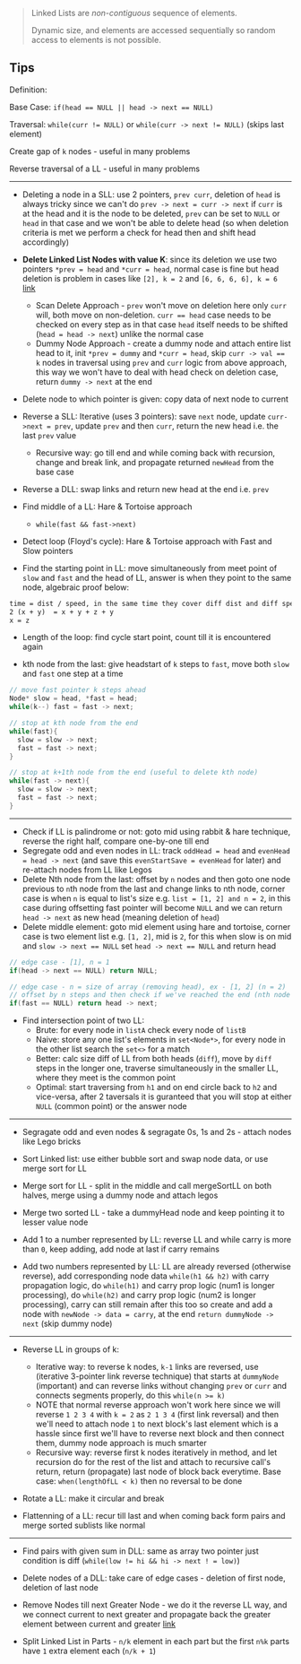 > Linked Lists are _non-contiguous_ sequence of elements.
> 
> Dynamic size, and elements are accessed sequentially so random access to elements is not possible.

## Tips
Definition: 

Base Case: `if(head == NULL || head -> next == NULL)`

Traversal: `while(curr != NULL)` or `while(curr -> next != NULL)` (skips last element)

Create gap of `k` nodes - useful in many problems

Reverse traversal of a LL - useful in many problems

---
- Deleting a node in a SLL: use 2 pointers, `prev curr`, deletion of `head` is always tricky since we can't do `prev -> next = curr -> next` if `curr` is at the head and it is the node to be deleted, `prev` can be set to `NULL` or `head` in that case and we won't be able to delete head (so when deletion criteria is met we perform a check for head then and shift head accordingly)

- **Delete Linked List Nodes with value K**: since its deletion we use two pointers `*prev = head` and `*curr = head`, normal case is fine but head deletion is problem in cases like `[2], k = 2` and `[6, 6, 6, 6], k = 6` [link](https://leetcode.com/problems/remove-linked-list-elements/)
  - Scan Delete Approach - `prev` won't move on deletion here only `curr` will, both move on non-deletion. `curr == head` case needs to be checked on every step as in that case `head` itself needs to be shifted (`head = head -> next`) unlike the normal case
  - Dummy Node Approach - create a dummy node and attach entire list head to it, init `*prev = dummy` and `*curr = head`, skip `curr -> val == k` nodes in traversal using `prev` and `curr` logic from above approach, this way we won't have to deal with head check on deletion case, return `dummy -> next` at the end

- Delete node to which pointer is given: copy data of next node to current

- Reverse a SLL: Iterative (uses 3 pointers): save `next` node, update `curr->next = prev`, update `prev` and then `curr`, return the new head i.e. the last `prev` value
  - Recursive way: go till end and while coming back with recursion, change and break link, and propagate returned `newHead` from the base case

- Reverse a DLL: swap links and return new head at the end i.e. `prev`

- Find middle of a LL: Hare & Tortoise approach
  - `while(fast && fast->next)`

- Detect loop (Floyd's cycle): Hare & Tortoise approach with Fast and Slow pointers

- Find the starting point in LL: move simultaneously from meet point of `slow` and `fast` and the head of LL, answer is when they point to the same node, algebraic proof below:
```txt
time = dist / speed, in the same time they cover diff dist and diff speeds
2 (x + y)  = x + y + z + y
x = z
```

- Length of the loop: find cycle start point, count till it is encountered again

- kth node from the last: give headstart of `k` steps to `fast`, move both `slow` and `fast` one step at a time
```cpp
// move fast pointer k steps ahead
Node* slow = head, *fast = head;
while(k--) fast = fast -> next;

// stop at kth node from the end
while(fast){
  slow = slow -> next;
  fast = fast -> next;
}

// stop at k+1th node from the end (useful to delete kth node)
while(fast -> next){
  slow = slow -> next;
  fast = fast -> next;
}
```

---
- Check if LL is palindrome or not: goto mid using rabbit & hare technique, reverse the right half, compare one-by-one till end
- Segregate odd and even nodes in LL: track `oddHead = head` and `evenHead = head -> next` (and save this `evenStartSave = evenHead` for later) and re-attach nodes from LL like Legos
- Delete Nth node from the last: offset by `n` nodes and then goto one node previous to `n`th node from the last and change links to nth node, corner case is when `n` is equal to list's size e.g. `list = [1, 2] and n = 2`, in this case during offsetting fast pointer will become `NULL` and we can return `head -> next` as new head (meaning deletion of `head`)
- Delete middle element: goto mid element using hare and tortoise, corner case is two element list e.g. `[1, 2]`, mid is `2`, for this when slow is on mid and `slow -> next == NULL` set `head -> next == NULL` and return head
```cpp
// edge case - [1], n = 1
if(head -> next == NULL) return NULL;

// edge case - n = size of array (removing head), ex - [1, 2] (n = 2)
// offset by n steps and then check if we've reached the end (nth node from the end is head)
if(fast == NULL) return head -> next;
```

- Find intersection point of two LL:
  - Brute: for every node in `listA` check every node of `listB`
  - Naive: store any one list's elements in `set<Node*>`, for every node in the other list search the `set<>` for a match
  - Better: calc size diff of LL from both heads (`diff`), move by `diff` steps in the longer one, traverse simultaneously in the smaller LL, where they meet is the common point
  - Optimal: start traversing from `h1` and on end circle back to `h2` and vice-versa, after 2 taversals it is guranteed that you will stop at either `NULL` (common point) or the answer node

---

- Segragate odd and even nodes & segragate 0s, 1s and 2s - attach nodes like Lego bricks

- Sort Linked list: use either bubble sort and swap node data, or use merge sort for LL

- Merge sort for LL - split in the middle and call mergeSortLL on both halves, merge using a dummy node and attach legos

- Merge two sorted LL - take a dummyHead node and keep pointing it to lesser value node

- Add 1 to a number represented by LL: reverse LL and while carry is more than `0`, keep adding, add node at last if carry remains

- Add two numbers represented by LL: LL are already reversed (otherwise reverse), add corresponding node data `while(h1 && h2)` with carry propagation logic, do `while(h1)` and carry prop logic (num1 is longer processing), do `while(h2)` and carry prop logic (num2 is longer processing), carry can still remain after this too so create and add a node with `newNode -> data = carry`, at the end `return dummyNode -> next` (skip dummy node)

---

- Reverse LL in groups of k: 
  - Iterative way: to reverse k nodes, `k-1` links are reversed, use (iterative 3-pointer link reverse technique) that starts at `dummyNode` (important) and can reverse links without changing `prev` or `curr` and connects segments properly, do this `while(n >= k)`
  - NOTE that normal reverse approach won't work here since we will reverse `1 2 3 4` with `k = 2` as `2 1 3 4` (first link reversal) and then we'll need to attach node `1` to next block's last element which is a hassle since first we'll have to reverse next block and then connect them, dummy node approach is much smarter
  - Recursive way: reverse first k nodes iteratively in method, and let recursion do for the rest of the list and attach to recursive call's return, return (propagate) last node of block back everytime. Base case: `when(lengthOfLL < k)` then no reversal to be done

- Rotate a LL: make it circular and break

- Flattenning of a LL: recur till last and when coming back form pairs and merge sorted sublists like normal

---

- Find pairs with given sum in DLL: same as array two pointer just condition is diff (`while(low != hi && hi -> next ! = low)`)

- Delete nodes of a DLL: take care of edge cases - deletion of first node, deletion of last node

- Remove Nodes till next Greater Node - we do it the reverse LL way, and we connect current to next greater and propagate back the greater element between current and greater [link](https://leetcode.com/problems/remove-nodes-from-linked-list/)

- Split Linked List in Parts - `n/k` element in each part but the first `n%k` parts have `1` extra element each (`n/k + 1`)
